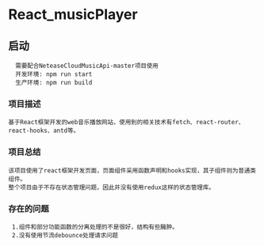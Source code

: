 # React_musicPlayer

## 启动
```
  需要配合NeteaseCloudMusicApi-master项目使用
  开发环境: npm run start
  生产环境: npm run build
```

### 项目描述
```
基于React框架开发的web音乐播放网站，使用到的相关技术有fetch、react-router、react-hooks、antd等。
```


### 项目总结
```
该项目使用了react框架开发页面，页面组件采用函数声明和hooks实现，其子组件则为普通类组件。
整个项目由于不存在状态管理问题，因此并没有使用redux这样的状态管理库。
```

### 存在的问题
```
 1.组件和部分功能函数的分离处理的不是很好，结构有些臃肿。
 2.没有使用节流debounce处理请求问题
```
